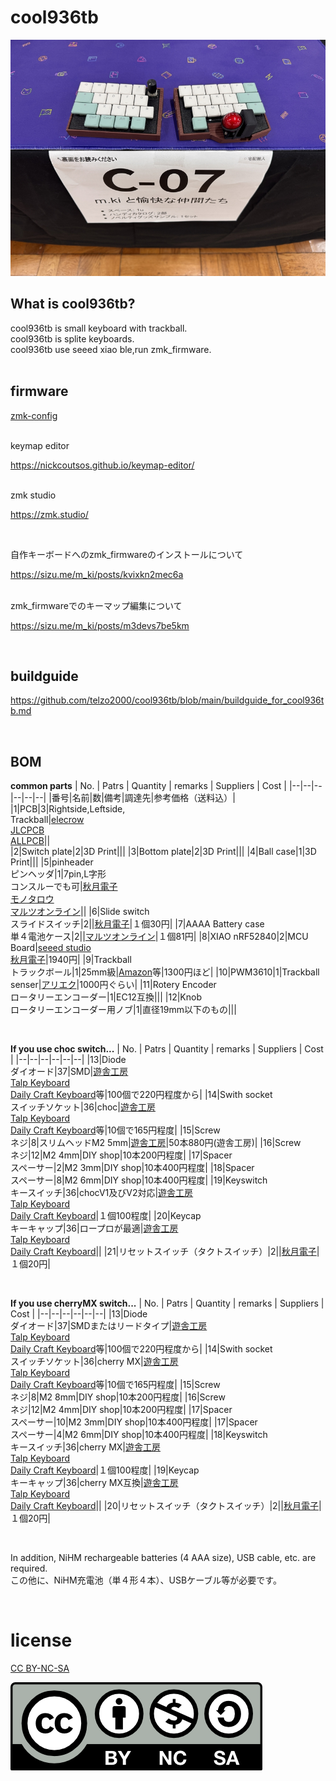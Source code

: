 # cool936tb


![](img/img00001.jpg)

## What is cool936tb?

cool936tb is small keyboard with trackball.
<br>
cool936tb is splite keyboards.
<br>
cool936tb use seeed xiao ble,run zmk_firmware.
<br>
<br>

## firmware

[zmk-config](https://github.com/telzo2000/zmk-config-cool936tb)

<br>
keymap editor

https://nickcoutsos.github.io/keymap-editor/

<br>
zmk studio

https://zmk.studio/

<br>

自作キーボードへのzmk_firmwareのインストールについて

https://sizu.me/m_ki/posts/kvixkn2mec6a

<br>
zmk_firmwareでのキーマップ編集について

https://sizu.me/m_ki/posts/m3devs7be5km

<br>

## buildguide

https://github.com/telzo2000/cool936tb/blob/main/buildguide_for_cool936tb.md





<br>

## BOM

<b>common parts</b>
| No. | Patrs | Quantity | remarks | Suppliers | Cost |
|--|--|--|--|--|--|
|番号|名前|数|備考|調達先|参考価格（送料込）|<br>
|1|PCB|3|Rightside,Leftside,<br>Trackball|[elecrow](https://www.elecrow.com)<br>[JLCPCB](https://jlcpcb.com)<br>[ALLPCB](https://www.allpcb.com)||<br>
|2|Switch plate|2|3D Print|||
|3|Bottom plate|2|3D Print|||
|4|Ball case|1|3D Print|||
|5|pinheader<br>ピンヘッダ|1|7pin,L字形<br>コンスルーでも可|[秋月電子](https://akizukidenshi.com/catalog/g/g101627/)<br>[モノタロウ](https://www.monotaro.com/p/4372/1914/?srsltid=AfmBOooNFXhsyVNPPtl8VZ9vMxbrLr2A5btmrf5l_N4rMR9fy4N_bydG)<br>[マルツオンライン](https://www.marutsu.co.jp/pc/i/106993/)||
|6|Slide switch<br>スライドスイッチ|2||[秋月電子](https://akizukidenshi.com/catalog/g/g115370/)|１個30円|
|7|AAAA Battery case<br>単４電池ケース|2||[マルツオンライン](https://www.marutsu.co.jp/pc/i/59151/?srsltid=AfmBOoo5ctOn9kOUGJA7pCL4M2f4Y3IolfSweL7epFytDI-BLKNBKMa8)|１個81円|
|8|XIAO nRF52840|2|MCU Board|[seeed studio](https://jp.seeedstudio.com/Seeed-XIAO-BLE-nRF52840-p-5201.html?msclkid=5541f7f3d0f911eca6023fe520de5bfa)<br>[秋月電子](https://akizukidenshi.com/catalog/g/g117341/)|1940円|
|9|Trackball<br>トラックボール|1|25mm級|[Amazon](https://www.amazon.co.jp/dp/B0D4DYH8XY?ref=ppx_yo2ov_dt_b_fed_asin_title)等|1300円ほど|
|10|PWM3610|1|Trackball senser|[アリエク](https://ja.aliexpress.com/item/1005007622547772.html?spm=a2g0o.order_list.order_list_main.45.72e8585aVqU7cH&gatewayAdapt=glo2jpn)|1000円ぐらい|
|11|Rotery Encoder<br>ロータリーエンコーダー|1|EC12互換|||
|12|Knob<br>ロータリーエンコーダー用ノブ|1|直径19mm以下のもの|||


<br>

<b>If you use choc switch...</b>
| No. | Patrs | Quantity | remarks | Suppliers | Cost |
|--|--|--|--|--|--|
|13|Diode<br>ダイオード|37|SMD|[遊舎工房](https://yushakobo.jp)<br>[Talp Keyboard](https://talpkeyboard.net)<br>[Daily Craft Keyboard](https://shop.dailycraft.jp)等|100個で220円程度から|
|14|Swith socket<br>スイッチソケット|36|choc|[遊舎工房](https://yushakobo.jp)<br>[Talp Keyboard](https://talpkeyboard.net)<br>[Daily Craft Keyboard](https://shop.dailycraft.jp)等|10個で165円程度|
|15|Screw<br>ネジ|8|スリムヘッドM2 5mm|[遊舎工房](https://shop.yushakobo.jp/products/a0800s2?variant=37665432535201)|50本880円(遊舎工房)|
|16|Screw<br>ネジ|12|M2 4mm|DIY shop|10本200円程度|
|17|Spacer<br>スペーサー|2|M2 3mm|DIY shop|10本400円程度|
|18|Spacer<br>スペーサー|8|M2 6mm|DIY shop|10本400円程度|
|19|Keyswitch<br>キースイッチ|36|chocV1及びV2対応|[遊舎工房](https://yushakobo.jp)<br>[Talp Keyboard](https://talpkeyboard.net)<br>[Daily Craft Keyboard](https://shop.dailycraft.jp)|１個100程度|
|20|Keycap<br>キーキャップ|36|ロープロが最適|[遊舎工房](https://yushakobo.jp)<br>[Talp Keyboard](https://talpkeyboard.net)<br>[Daily Craft Keyboard](https://shop.dailycraft.jp)||
|21|リセットスイッチ（タクトスイッチ）|2||[秋月電子](https://akizukidenshi.com/catalog/g/g108073/)|１個20円|

<br>

<b>If you use cherryMX switch...</b>
| No. | Patrs | Quantity | remarks | Suppliers | Cost |
|--|--|--|--|--|--|
|13|Diode<br>ダイオード|37|SMDまたはリードタイプ|[遊舎工房](https://yushakobo.jp)<br>[Talp Keyboard](https://talpkeyboard.net)<br>[Daily Craft Keyboard](https://shop.dailycraft.jp)等|100個で220円程度から|
|14|Swith socket<br>スイッチソケット|36|cherry MX|[遊舎工房](https://yushakobo.jp)<br>[Talp Keyboard](https://talpkeyboard.net)<br>[Daily Craft Keyboard](https://shop.dailycraft.jp)等|10個で165円程度|
|15|Screw<br>ネジ|8|M2 8mm|DIY shop|10本200円程度|
|16|Screw<br>ネジ|12|M2 4mm|DIY shop|10本200円程度|
|17|Spacer<br>スペーサー|10|M2 3mm|DIY shop|10本400円程度|
|17|Spacer<br>スペーサー|4|M2 6mm|DIY shop|10本400円程度|
|18|Keyswitch<br>キースイッチ|36|cherry MX|[遊舎工房](https://yushakobo.jp)<br>[Talp Keyboard](https://talpkeyboard.net)<br>[Daily Craft Keyboard](https://shop.dailycraft.jp)|１個100程度|
|19|Keycap<br>キーキャップ|36|cherry MX互換|[遊舎工房](https://yushakobo.jp)<br>[Talp Keyboard](https://talpkeyboard.net)<br>[Daily Craft Keyboard](https://shop.dailycraft.jp)||
|20|リセットスイッチ（タクトスイッチ）|2||[秋月電子](https://akizukidenshi.com/catalog/g/g108073/)|１個20円|
<br>

<br>


In addition, NiHM rechargeable batteries (4 AAA size), USB cable, etc. are required.
<br>
この他に、NiHM充電池（単４形４本）、USBケーブル等が必要です。
<br>

<br>






# license

[CC BY-NC-SA](https://creativecommons.org/licenses/by-nc-sa/4.0/deed.ja)

![](img/by-nc-sa.png)
